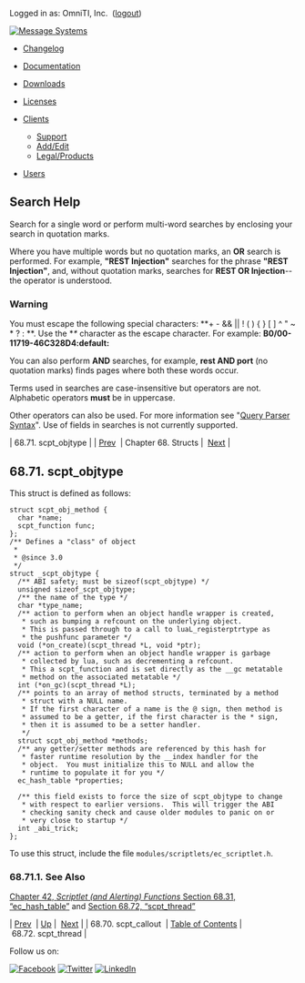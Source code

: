 Logged in as: OmniTI, Inc.  ([logout](https://support.messagesystems.com/logout.php))

[![Message Systems](https://support.messagesystems.com/images/ms-white205.png)](https://support.messagesystems.com/start.php) 

*   [Changelog](https://support.messagesystems.com/start.php?show=changelog)
*   [Documentation](https://support.messagesystems.com/docs/)
*   [Downloads](https://support.messagesystems.com/start.php)

*   [Licenses](https://support.messagesystems.com/license_summary.php)
*   <a href="">Clients</a>
    *   [Support](https://support.messagesystems.com/cs.php)
    *   [Add/Edit](https://support.messagesystems.com/edit_client.php)
    *   [Legal/Products](https://support.messagesystems.com/edit_products.php)
*   [Users](https://support.messagesystems.com/edit_customer.php)

## Search Help

Search for a single word or perform multi-word searches by enclosing your search in quotation marks.

Where you have multiple words but no quotation marks, an **OR** search is performed. For example, **"REST Injection"** searches for the phrase **"REST Injection"**, and, without quotation marks, searches for **REST OR Injection**--the operator is understood.

### Warning

You must escape the following special characters: **+ - && || ! ( ) { } [ ] ^ " ~ * ? : \**. Use the **\** character as the escape character. For example: **B0/00-11719-46C328D4\:default\:**

You can also perform **AND** searches, for example, **rest AND port** (no quotation marks) finds pages where both these words occur.

Terms used in searches are case-insensitive but operators are not. Alphabetic operators **must** be in uppercase.

Other operators can also be used. For more information see "[Query Parser Syntax](https://lucene.apache.org/core/old_versioned_docs/versions/3_0_0/queryparsersyntax.html)". Use of fields in searches is not currently supported.

| 68.71. scpt_objtype |
| [Prev](structs.scpt_callout.php)  | Chapter 68. Structs |  [Next](structs.scpt_thread.php) |

## 68.71. scpt_objtype

This struct is defined as follows:

```
struct scpt_obj_method {
  char *name;
  scpt_function func;
};
/** Defines a "class" of object
 *
 * @since 3.0
 */
struct _scpt_objtype {
  /** ABI safety; must be sizeof(scpt_objtype) */
  unsigned sizeof_scpt_objtype;
  /** the name of the type */
  char *type_name;
  /** action to perform when an object handle wrapper is created,
   * such as bumping a refcount on the underlying object.
   * This is passed through to a call to luaL_registerptrtype as
   * the pushfunc parameter */
  void (*on_create)(scpt_thread *L, void *ptr);
  /** action to perform when an object handle wrapper is garbage
   * collected by lua, such as decrementing a refcount.
   * This a scpt_function and is set directly as the __gc metatable
   * method on the associated metatable */
  int (*on_gc)(scpt_thread *L);
  /** points to an array of method structs, terminated by a method
   * struct with a NULL name.
   * If the first character of a name is the @ sign, then method is
   * assumed to be a getter, if the first character is the * sign,
   * then it is assumed to be a setter handler.
   */
  struct scpt_obj_method *methods;
  /** any getter/setter methods are referenced by this hash for
   * faster runtime resolution by the __index handler for the
   * object.  You must initialize this to NULL and allow the
   * runtime to populate it for you */
  ec_hash_table *properties;

  /** this field exists to force the size of scpt_objtype to change
   * with respect to earlier versions.  This will trigger the ABI
   * checking sanity check and cause older modules to panic on or
   * very close to startup */
  int _abi_trick;
};
```

To use this struct, include the file `modules/scriptlets/ec_scriptlet.h`.

### 68.71.1. See Also

[Chapter 42, *Scriptlet (and Alerting) Functions*                         ](script.php "Chapter 42. Scriptlet (and Alerting) Functions") [Section 68.31, “ec_hash_table”](structs.ec_hash_table.php "68.31. ec_hash_table") and [Section 68.72, “scpt_thread”](structs.scpt_thread.php "68.72. scpt_thread")

| [Prev](structs.scpt_callout.php)  | [Up](structs.php) |  [Next](structs.scpt_thread.php) |
| 68.70. scpt_callout  | [Table of Contents](index.php) |  68.72. scpt_thread |

Follow us on:

[![Facebook](https://support.messagesystems.com/images/icon-facebook.png)](http://www.facebook.com/messagesystems) [![Twitter](https://support.messagesystems.com/images/icon-twitter.png)](http://twitter.com/#!/MessageSystems) [![LinkedIn](https://support.messagesystems.com/images/icon-linkedin.png)](http://www.linkedin.com/company/message-systems)